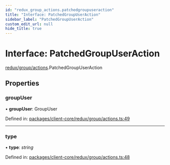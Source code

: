 ```yaml
---
id: "redux_group_actions.patchedgroupuseraction"
title: "Interface: PatchedGroupUserAction"
sidebar_label: "PatchedGroupUserAction"
custom_edit_url: null
hide_title: true
---
```


# Interface: PatchedGroupUserAction

[redux/group/actions](../modules/redux_group_actions.md).PatchedGroupUserAction

## Properties

### groupUser

• **groupUser**: GroupUser

Defined in: [packages/client-core/redux/group/actions.ts:49](https://github.com/xr3ngine/xr3ngine/blob/56376a778/packages/client-core/redux/group/actions.ts#L49)

___

### type

• **type**: *string*

Defined in: [packages/client-core/redux/group/actions.ts:48](https://github.com/xr3ngine/xr3ngine/blob/56376a778/packages/client-core/redux/group/actions.ts#L48)
